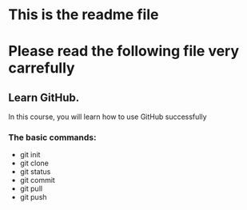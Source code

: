 # This is the readme file
# Please read the following file very carrefully

## Learn GitHub.
In this course, you will learn how to use GitHub successfully

### The basic commands:
- git init
- git clone
- git status
- git commit
- git pull
- git push
